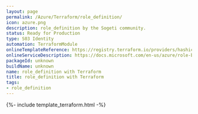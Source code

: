 ```yaml
---
layout: page
permalink: /Azure/Terraform/role_definition/
icon: azure.png 
description: role_definition by the Sogeti community.
status: Ready for Production
type: S03 Identity
automation: TerraformModule
onlineTemplateReference: https://registry.terraform.io/providers/hashicorp/azurerm/latest/docs/resources/role_definition
onlineServiceDescription: https://docs.microsoft.com/en-us/azure/role-based-access-control/role-definitions
packageId: unknown
buildName: unknown
name: role_definition with Terraform
title: role_definition with Terraform
tags:
- role_definition
---
```


{%- include template_terraform.html -%}
